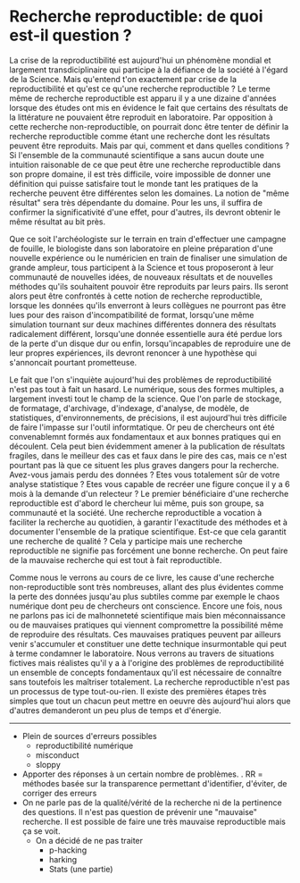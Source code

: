 # Recherche reproductible: de quoi est-il question ?

La crise de la reproductibilité est aujourd'hui un phénomène mondial et
largement transdiciplinaire qui participe à la défiance de la société à l'égard
de la Science. Mais qu'entend t'on exactement par crise de la reproductibilité
et qu'est ce qu'une recherche reproductible ? Le terme même de recherche
reproductible est apparu il y a une dizaine d'années lorsque des études ont mis
en évidence le fait que certains des résultats de la littérature ne pouvaient
être reproduit en laboratoire. Par opposition à cette recherche
non-reproductible, on pourrait donc être tenter de définir la recherche
reproductible comme étant une recherche dont les résultats peuvent être
reproduits. Mais par qui, comment et dans quelles conditions ? Si l'ensemble de
la communauté scientifique a sans aucun doute une intuition raisonable de ce
que peut être une recherche reproductible dans son propre domaine, il est très
difficile, voire impossible de donner une définition qui puisse satisfaire tout
le monde tant les pratiques de la recherche peuvent être différentes selon les
domaines. La notion de "même résultat" sera très dépendante du domaine. Pour
les uns, il suffira de confirmer la significativité d'une effet, pour d'autres,
ils devront obtenir le même résultat au bit près.

Que ce soit l'archéologiste sur le terrain en train d'effectuer une campagne de
fouille, le biologiste dans son laboratoire en pleine préparation d'une
nouvelle expérience ou le numéricien en train de finaliser une simulation de
grande ampleur, tous participent à la Science et tous proposeront à leur
communauté de nouvelles idées, de nouveaux résultats et de nouvelles méthodes
qu'ils souhaitent pouvoir être reproduits par leurs pairs. Ils seront alors
peut être confrontés à cette notion de recherche reproductible, lorsque les
données qu'ils enverront à leurs collègues ne pourront pas être lues pour des
raison d'incompatibilité de format, lorsqu'une même simulation tournant sur
deux machines différentes donnera des résultats radicalement différent,
lorsqu'une donnée essentielle aura été perdue lors de la perte d'un disque dur
ou enfin, lorsqu'incapables de reproduire une de leur propres expériences, ils
devront renoncer à une hypothèse qui s'annoncait pourtant prometteuse.

Le fait que l'on s'inquiète aujourd'hui des problèmes de reproductibilité n'est
pas tout à fait un hasard. Le numérique, sous des formes multiples, a largement
investi tout le champ de la science. Que l'on parle de stockage, de formatage,
d'archivage, d'indexage, d'analyse, de modèle, de statistiques,
d'environnements, de précisions, il est aujourd'hui très difficile de faire
l'impasse sur l'outil informtatique. Or peu de chercheurs ont été convenablemnt
formés aux fondamentaux et aux bonnes pratiques qui en découlent. Cela peut
bien évidemment amener à la publication de résultats fragiles, dans le meilleur
des cas et faux dans le pire des cas, mais ce n'est pourtant pas là que ce
situent les plus graves dangers pour la recherche.  Avez-vous jamais perdu des
données ? Etes vous totalement sûr de votre analyse statistique ? Etes vous
capable de recréer une figure conçue il y a 6 mois à la demande d'un relecteur
?  Le premier bénéficiaire d'une recherche reproductible est d'abord le
chercheur lui même, puis son groupe, sa communauté et la société. Une recherche
reproductible a vocation à faciliter la recherche au quotidien, à garantir
l'exactitude des méthodes et à documenter l'ensemble de la pratique
scientifique. Est-ce que cela garantit une recherche de qualité ?  Cela y
participe mais une recherche reproductible ne signifie pas forcément une bonne
recherche. On peut faire de la mauvaise recherche qui est tout à fait
reproductible.


Comme nous le verrons au cours de ce livre, les cause d'une recherche
non-reproductible sont très nombreuses, allant des plus évidentes comme la
perte des données jusqu'au plus subtiles comme par exemple le chaos numérique
dont peu de chercheurs ont conscience. Encore une fois, nous ne parlons pas ici
de malhonneteté scientifique mais bien méconnaissance ou de mauvaises pratiques
qui viennent compromettre la possibilité même de reproduire des résultats. Ces
mauvaises pratiques peuvent par ailleurs venir s'accumuler et constituer une
dette technique insurmontable qui peut à terme condamner le laboratoire. Nous
verrons au travers de situations fictives mais réalistes qu'il y a à l'origine
des problèmes de reproductibilité un ensemble de concepts fondamentaux qu'il
est nécessaire de connaître sans toutefois les maîtriser totalement. La
recherche reproductible n'est pas un processus de type tout-ou-rien. Il existe
des premières étapes très simples que tout un chacun peut mettre en oeuvre dès
aujourd'hui alors que d'autres demanderont un peu plus de temps et
d'énergie. 



---

* Plein de sources d'erreurs possibles
    * reproductibilité numérique
    * misconduct
    * sloppy
* Apporter des réponses à un certain nombre de problèmes. . RR = méthodes basée sur la transparence permettant d'identifier, d'éviter, de corriger des erreurs
* On ne parle pas de la qualité/vérité de la recherche ni de la pertinence des questions. Il n'est pas question de prévenir une "mauvaise" recherche. Il est possible de faire une très mauvaise reproductible mais ça se voit.
    * On a décidé de ne pas traiter 
        * p-hacking
        * harking
        * Stats (une partie)
